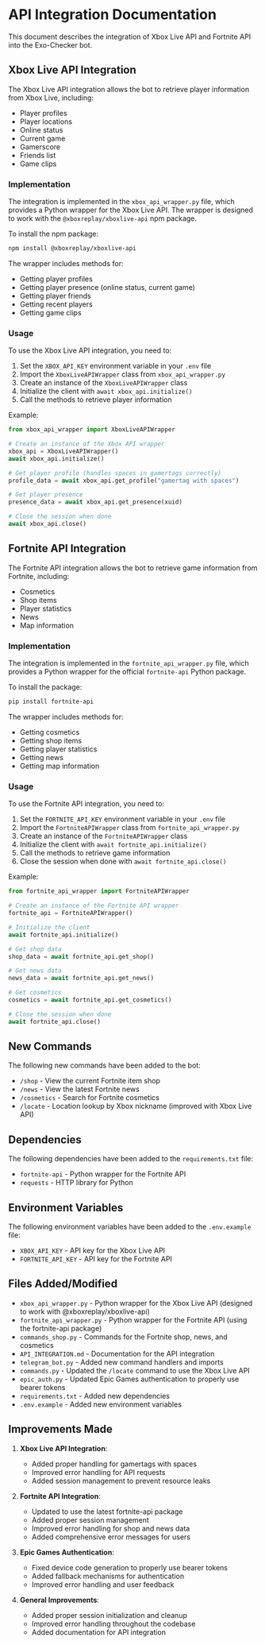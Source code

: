 # API Integration Documentation

This document describes the integration of Xbox Live API and Fortnite API into the Exo-Checker bot.

## Xbox Live API Integration

The Xbox Live API integration allows the bot to retrieve player information from Xbox Live, including:

- Player profiles
- Player locations
- Online status
- Current game
- Gamerscore
- Friends list
- Game clips

### Implementation

The integration is implemented in the `xbox_api_wrapper.py` file, which provides a Python wrapper for the Xbox Live API. The wrapper is designed to work with the `@xboxreplay/xboxlive-api` npm package.

To install the npm package:
```bash
npm install @xboxreplay/xboxlive-api
```

The wrapper includes methods for:

- Getting player profiles
- Getting player presence (online status, current game)
- Getting player friends
- Getting recent players
- Getting game clips

### Usage

To use the Xbox Live API integration, you need to:

1. Set the `XBOX_API_KEY` environment variable in your `.env` file
2. Import the `XboxLiveAPIWrapper` class from `xbox_api_wrapper.py`
3. Create an instance of the `XboxLiveAPIWrapper` class
4. Initialize the client with `await xbox_api.initialize()`
5. Call the methods to retrieve player information

Example:

```python
from xbox_api_wrapper import XboxLiveAPIWrapper

# Create an instance of the Xbox API wrapper
xbox_api = XboxLiveAPIWrapper()
await xbox_api.initialize()

# Get player profile (handles spaces in gamertags correctly)
profile_data = await xbox_api.get_profile("gamertag with spaces")

# Get player presence
presence_data = await xbox_api.get_presence(xuid)

# Close the session when done
await xbox_api.close()
```

## Fortnite API Integration

The Fortnite API integration allows the bot to retrieve game information from Fortnite, including:

- Cosmetics
- Shop items
- Player statistics
- News
- Map information

### Implementation

The integration is implemented in the `fortnite_api_wrapper.py` file, which provides a Python wrapper for the official `fortnite-api` Python package.

To install the package:
```bash
pip install fortnite-api
```

The wrapper includes methods for:

- Getting cosmetics
- Getting shop items
- Getting player statistics
- Getting news
- Getting map information

### Usage

To use the Fortnite API integration, you need to:

1. Set the `FORTNITE_API_KEY` environment variable in your `.env` file
2. Import the `FortniteAPIWrapper` class from `fortnite_api_wrapper.py`
3. Create an instance of the `FortniteAPIWrapper` class
4. Initialize the client with `await fortnite_api.initialize()`
5. Call the methods to retrieve game information
6. Close the session when done with `await fortnite_api.close()`

Example:

```python
from fortnite_api_wrapper import FortniteAPIWrapper

# Create an instance of the Fortnite API wrapper
fortnite_api = FortniteAPIWrapper()

# Initialize the client
await fortnite_api.initialize()

# Get shop data
shop_data = await fortnite_api.get_shop()

# Get news data
news_data = await fortnite_api.get_news()

# Get cosmetics
cosmetics = await fortnite_api.get_cosmetics()

# Close the session when done
await fortnite_api.close()
```

## New Commands

The following new commands have been added to the bot:

- `/shop` - View the current Fortnite item shop
- `/news` - View the latest Fortnite news
- `/cosmetics` - Search for Fortnite cosmetics
- `/locate` - Location lookup by Xbox nickname (improved with Xbox Live API)

## Dependencies

The following dependencies have been added to the `requirements.txt` file:

- `fortnite-api` - Python wrapper for the Fortnite API
- `requests` - HTTP library for Python

## Environment Variables

The following environment variables have been added to the `.env.example` file:

- `XBOX_API_KEY` - API key for the Xbox Live API
- `FORTNITE_API_KEY` - API key for the Fortnite API

## Files Added/Modified

- `xbox_api_wrapper.py` - Python wrapper for the Xbox Live API (designed to work with @xboxreplay/xboxlive-api)
- `fortnite_api_wrapper.py` - Python wrapper for the Fortnite API (using the fortnite-api package)
- `commands_shop.py` - Commands for the Fortnite shop, news, and cosmetics
- `API_INTEGRATION.md` - Documentation for the API integration
- `telegram_bot.py` - Added new command handlers and imports
- `commands.py` - Updated the `/locate` command to use the Xbox Live API
- `epic_auth.py` - Updated Epic Games authentication to properly use bearer tokens
- `requirements.txt` - Added new dependencies
- `.env.example` - Added new environment variables

## Improvements Made

1. **Xbox Live API Integration**:
   - Added proper handling for gamertags with spaces
   - Improved error handling for API requests
   - Added session management to prevent resource leaks

2. **Fortnite API Integration**:
   - Updated to use the latest fortnite-api package
   - Added proper session management
   - Improved error handling for shop and news data
   - Added comprehensive error messages for users

3. **Epic Games Authentication**:
   - Fixed device code generation to properly use bearer tokens
   - Added fallback mechanisms for authentication
   - Improved error handling and user feedback

4. **General Improvements**:
   - Added proper session initialization and cleanup
   - Improved error handling throughout the codebase
   - Added documentation for API integration